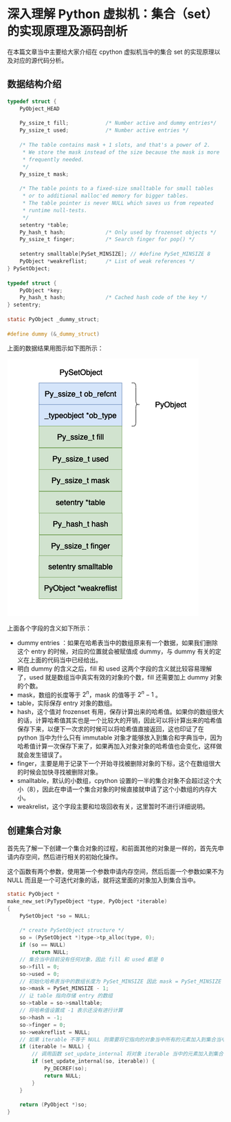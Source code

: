 # 深入理解 Python 虚拟机：集合（set）的实现原理及源码剖析

在本篇文章当中主要给大家介绍在 cpython 虚拟机当中的集合 set 的实现原理以及对应的源代码分析。

## 数据结构介绍

```c
typedef struct {
    PyObject_HEAD

    Py_ssize_t fill;            /* Number active and dummy entries*/
    Py_ssize_t used;            /* Number active entries */

    /* The table contains mask + 1 slots, and that's a power of 2.
     * We store the mask instead of the size because the mask is more
     * frequently needed.
     */
    Py_ssize_t mask;

    /* The table points to a fixed-size smalltable for small tables
     * or to additional malloc'ed memory for bigger tables.
     * The table pointer is never NULL which saves us from repeated
     * runtime null-tests.
     */
    setentry *table;
    Py_hash_t hash;             /* Only used by frozenset objects */
    Py_ssize_t finger;          /* Search finger for pop() */

    setentry smalltable[PySet_MINSIZE]; // #define PySet_MINSIZE 8
    PyObject *weakreflist;      /* List of weak references */
} PySetObject;

typedef struct {
    PyObject *key;
    Py_hash_t hash;             /* Cached hash code of the key */
} setentry;

static PyObject _dummy_struct;

#define dummy (&_dummy_struct)
```

上面的数据结果用图示如下图所示：

![25-set](../images/25-set.png)

上面各个字段的含义如下所示：

- dummy entries ：如果在哈希表当中的数组原来有一个数据，如果我们删除这个 entry 的时候，对应的位置就会被赋值成 dummy，与 dummy 有关的定义在上面的代码当中已经给出。
- 明白 dummy 的含义之后，fill 和 used 这两个字段的含义就比较容易理解了，used 就是数组当中真实有效的对象的个数，fill 还需要加上 dummy 对象的个数。
- mask，数组的长度等于 $2^n$，mask 的值等于 $2^n - 1$ 。
- table，实际保存 entry 对象的数组。
- hash，这个值对 frozenset 有用，保存计算出来的哈希值。如果你的数组很大的话，计算哈希值其实也是一个比较大的开销，因此可以将计算出来的哈希值保存下来，以便下一次求的时候可以将哈希值直接返回，这也印证了在 python 当中为什么只有 immutable 对象才能够放入到集合和字典当中，因为哈希值计算一次保存下来了，如果再加入对象对象的哈希值也会变化，这样做就会发生错误了。
- finger，主要是用于记录下一个开始寻找被删除对象的下标，这个在数组很大的时候会加快寻找被删除对象。
- smalltable，默认的小数组，cpython 设置的一半的集合对象不会超过这个大小（8），因此在申请一个集合对象的时候直接就申请了这个小数组的内存大小。
- weakrelist，这个字段主要和垃圾回收有关，这里暂时不进行详细说明。

## 创建集合对象

首先先了解一下创建一个集合对象的过程，和前面其他的对象是一样的，首先先申请内存空间，然后进行相关的初始化操作。

这个函数有两个参数，使用第一个参数申请内存空间，然后后面一个参数如果不为 NULL 而且是一个可迭代对象的话，就将这里面的对象加入到集合当中。

```c
static PyObject *
make_new_set(PyTypeObject *type, PyObject *iterable)
{
    PySetObject *so = NULL;

    /* create PySetObject structure */
    so = (PySetObject *)type->tp_alloc(type, 0);
    if (so == NULL)
        return NULL;
    // 集合当中目前没有任何对象，因此 fill 和 used 都是 0
    so->fill = 0;
    so->used = 0;
    // 初始化哈希表当中的数组长度为 PySet_MINSIZE 因此 mask = PySet_MINSIZE - 1
    so->mask = PySet_MINSIZE - 1;
    // 让 table 指向存储 entry 的数组
    so->table = so->smalltable;
    // 将哈希值设置成 -1 表示还没有进行计算
    so->hash = -1;
    so->finger = 0;
    so->weakreflist = NULL;
    // 如果 iterable 不等于 NULL 则需要将它指向的对象当中所有的元素加入到集合当中
    if (iterable != NULL) {
        // 调用函数 set_update_internal 将对象 iterable 当中的元素加入到集合当中
        if (set_update_internal(so, iterable)) {
            Py_DECREF(so);
            return NULL;
        }
    }

    return (PyObject *)so;
}
```


